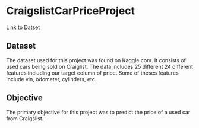 # CraigslistCarPriceProject
[Link to Datset](https://www.kaggle.com/austinreese/craigslist-carstrucks-data)

## Dataset
The dataset used for this project was found on Kaggle.com.  It consists of used cars being sold on Craiglist.  The data includes 25 different 24 different features including our target column of price.  Some of theses features include vin, odometer, cylinders, etc.

## Objective
The primary objective for this project was to predict the price of a used car from Craigslist.

